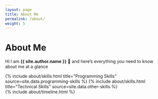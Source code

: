 ```yaml
---
layout: page
title: About Me
permalink: /about/
weight: 5
---
```


# **About Me**

Hi I am **{{ site.author.name }}** :robot: and here’s everything you need to know about me at a glance<br>

<div class="row">
{% include about/skills.html title="Programming Skills" source=site.data.programming-skills %}
{% include about/skills.html title="Technical Skills" source=site.data.other-skills %}
</div>

<div class="row">
{% include about/timeline.html %}
</div>